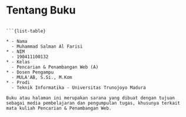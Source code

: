 # Tentang Buku



```{admonition} Biodata Penulis

```{list-table}

* - Nama
  - Muhammad Salman Al Farisi
* - NIM
  - 190411100132
* - Kelas
  - Pencarian & Penambangan Web (A)
* - Dosen Pengampu
  - MULA'AB, S.Si., M.Kom
* - Prodi
  - Teknik Informatika - Universitas Trunojoyo Madura
```



```{admonition} Informasi Mengenai Buku
Buku atau halaman ini merupakan sarana yang dibuat dengan tujuan sebagai media pembelajaran dan pengumpulan tugas, khusunya terkait mata kuliah Pencarian & Penambangan Web. 

```